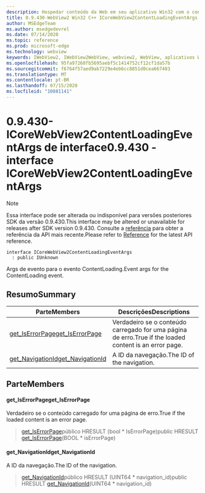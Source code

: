 ```yaml
---
description: Hospedar conteúdo da Web em seu aplicativo Win32 com o controle WebView2 do Microsoft Edge
title: 0.9.430-WebView2 Win32 C++ ICoreWebView2ContentLoadingEventArgs
author: MSEdgeTeam
ms.author: msedgedevrel
ms.date: 07/14/2020
ms.topic: reference
ms.prod: microsoft-edge
ms.technology: webview
keywords: IWebView2, IWebView2WebView, webview2, WebView, aplicativos Win32, Win32, Edge, ICoreWebView2, ICoreWebView2Host, controle do navegador, HTML Edge
ms.openlocfilehash: 95fa97268fb5695aebf5c1414752cf12cf1da57b
ms.sourcegitcommit: f6764f57aed9ab7229e4eb6cc8851d0cea667403
ms.translationtype: MT
ms.contentlocale: pt-BR
ms.lasthandoff: 07/15/2020
ms.locfileid: "10881141"
---
```

# <span data-ttu-id="85d97-104">0.9.430-ICoreWebView2ContentLoadingEventArgs de interface</span><span class="sxs-lookup"><span data-stu-id="85d97-104">0.9.430 - interface ICoreWebView2ContentLoadingEventArgs</span></span> 

> [!NOTE]
> <span data-ttu-id="85d97-105">Essa interface pode ser alterada ou indisponível para versões posteriores SDK da versão 0.9.430.</span><span class="sxs-lookup"><span data-stu-id="85d97-105">This interface may be altered or unavailable for releases after SDK version 0.9.430.</span></span> <span data-ttu-id="85d97-106">Consulte a [referência](../../../webview2-api-reference.md) para obter a referência da API mais recente.</span><span class="sxs-lookup"><span data-stu-id="85d97-106">Please refer to [Reference](../../../webview2-api-reference.md) for the latest API reference.</span></span>

```
interface ICoreWebView2ContentLoadingEventArgs
  : public IUnknown
```

<span data-ttu-id="85d97-107">Args de evento para o evento ContentLoading.</span><span class="sxs-lookup"><span data-stu-id="85d97-107">Event args for the ContentLoading event.</span></span>

## <span data-ttu-id="85d97-108">Resumo</span><span class="sxs-lookup"><span data-stu-id="85d97-108">Summary</span></span>

 <span data-ttu-id="85d97-109">Parte</span><span class="sxs-lookup"><span data-stu-id="85d97-109">Members</span></span>                        | <span data-ttu-id="85d97-110">Descrições</span><span class="sxs-lookup"><span data-stu-id="85d97-110">Descriptions</span></span>
--------------------------------|---------------------------------------------
[<span data-ttu-id="85d97-111">get_IsErrorPage</span><span class="sxs-lookup"><span data-stu-id="85d97-111">get_IsErrorPage</span></span>](#get_iserrorpage) | <span data-ttu-id="85d97-112">Verdadeiro se o conteúdo carregado for uma página de erro.</span><span class="sxs-lookup"><span data-stu-id="85d97-112">True if the loaded content is an error page.</span></span>
[<span data-ttu-id="85d97-113">get_NavigationId</span><span class="sxs-lookup"><span data-stu-id="85d97-113">get_NavigationId</span></span>](#get_navigationid) | <span data-ttu-id="85d97-114">A ID da navegação.</span><span class="sxs-lookup"><span data-stu-id="85d97-114">The ID of the navigation.</span></span>

## <span data-ttu-id="85d97-115">Parte</span><span class="sxs-lookup"><span data-stu-id="85d97-115">Members</span></span>

#### <span data-ttu-id="85d97-116">get_IsErrorPage</span><span class="sxs-lookup"><span data-stu-id="85d97-116">get_IsErrorPage</span></span> 

<span data-ttu-id="85d97-117">Verdadeiro se o conteúdo carregado for uma página de erro.</span><span class="sxs-lookup"><span data-stu-id="85d97-117">True if the loaded content is an error page.</span></span>

> <span data-ttu-id="85d97-118">[get_IsErrorPage](#get_iserrorpage)público HRESULT (bool \* IsErrorPage)</span><span class="sxs-lookup"><span data-stu-id="85d97-118">public HRESULT [get_IsErrorPage](#get_iserrorpage)(BOOL \* isErrorPage)</span></span>

#### <span data-ttu-id="85d97-119">get_NavigationId</span><span class="sxs-lookup"><span data-stu-id="85d97-119">get_NavigationId</span></span> 

<span data-ttu-id="85d97-120">A ID da navegação.</span><span class="sxs-lookup"><span data-stu-id="85d97-120">The ID of the navigation.</span></span>

> <span data-ttu-id="85d97-121">[get_NavigationId](#get_navigationid)público HRESULT (UINT64 \* navigation_id)</span><span class="sxs-lookup"><span data-stu-id="85d97-121">public HRESULT [get_NavigationId](#get_navigationid)(UINT64 \* navigation_id)</span></span>

